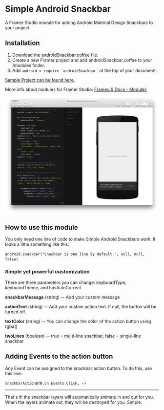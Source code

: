 # Simple Android Snackbar
A Framer Studio module for adding Android Material Design Snackbars to your project

## Installation

1. Download the androidSnackbar.coffee file.
2. Create a new Framer project and add androidSnackbar.coffee to your /modules folder.
3. Add `android = require 'androidSnackbar'` at the top of your document.

[Sample Project can be found here.](http://share.framerjs.com/x3pwga3rbpt4/)

More info about modules for Framer Studio: [FramerJS Docs - Modules](http://framerjs.com/docs/#modules)

![TextLayer](https://raw.githubusercontent.com/imaaronjames/Simple-Android-Snackbar/master/androidSnackbar-Sample-Project.framer/images/sample-code.png)

## How to use this module
You only need one line of code to make Simple Android Snackbars work. It looks a little something like this:

  `android.snackbar("Snackbar is one line by default.", null, null, false)`

### Simple yet powerful customization
There are three parameters you can change: keyboardType, keyboardTheme, and hasAutoCorrect

**snackbarMessage** (string) -- Add your custom message

**actionText** (string) -- Add your custom action text. if null, the button will be turned off.

**textColor** (string) -- You can change the color of the action button using rgba()

**twoLines** (boolean) -- true = multi-line snackbar, false = single-line snackbar

## Adding Events to the action button
Any Event can be assigned to the snackbar action button. To do this, use this line:

  `snackbarActionBTN.on Events.Click, ->`

___
That's it! the snackbar layers will automatically animate in and out for you. When the layers animate out, they will be destroyed for you. Simple.
